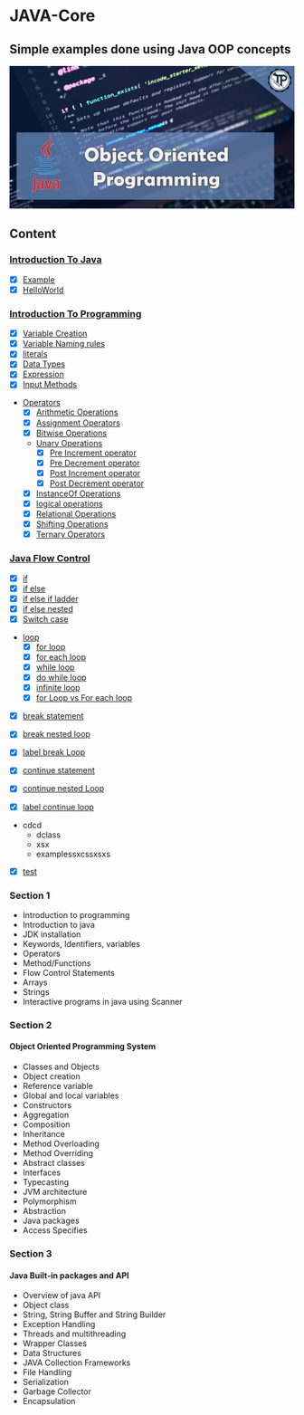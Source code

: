 # JAVA-Core
## Simple examples done using Java OOP concepts

![JAVA-Core](JavCore.jpg)

## Content

### [Introduction To Java](https://github.com/RahulSinghParmar/JAVA-Core/blob/04dac1abf303cebd25808b7ba3c278d39510bad7/Introduction%20To%20Java)
- [x] [Example](https://github.com/RahulSinghParmar/JAVA-Core/blob/0cc681f4f948828098d09806d2f06f0604153dcb/Introduction%20To%20Java/src/Example.java)
- [x] [HelloWorld](https://github.com/RahulSinghParmar/JAVA-Core/blob/0cc681f4f948828098d09806d2f06f0604153dcb/Introduction%20To%20Java/src/HelloWorld.java)

### [Introduction To Programming](https://github.com/RahulSinghParmar/JAVA-Core/blob/0cc681f4f948828098d09806d2f06f0604153dcb/Introduction%20To%20Programming)
- [x] [Variable Creation](https://github.com/RahulSinghParmar/JAVA-Core/blob/0cc681f4f948828098d09806d2f06f0604153dcb/Introduction%20To%20Programming/src/Variable_creation.java)
- [x] [Variable Naming rules](https://github.com/RahulSinghParmar/JAVA-Core/blob/0cc681f4f948828098d09806d2f06f0604153dcb/Introduction%20To%20Programming/src/Variable_Naming_Rules.java)
- [x] [literals](https://github.com/RahulSinghParmar/JAVA-Core/blob/0cc681f4f948828098d09806d2f06f0604153dcb/Introduction%20To%20Programming/src/literals.java)
- [x] [Data Types](https://github.com/RahulSinghParmar/JAVA-Core/blob/0cc681f4f948828098d09806d2f06f0604153dcb/Introduction%20To%20Programming/src/DataType.java)
- [x] [Expression](https://github.com/RahulSinghParmar/JAVA-Core/blob/0cc681f4f948828098d09806d2f06f0604153dcb/Introduction%20To%20Programming/src/Expressions.java)
- [x] [Input Methods](https://github.com/RahulSinghParmar/JAVA-Core/blob/0cc681f4f948828098d09806d2f06f0604153dcb/Introduction%20To%20Programming/src/Input.java)
- [Operators](https://github.com/RahulSinghParmar/JAVA-Core/blob/0cc681f4f948828098d09806d2f06f0604153dcb/Introduction%20To%20Programming/src/Operators)
  - [x] [Arithmetic Operations](https://github.com/RahulSinghParmar/JAVA-Core/blob/0cc681f4f948828098d09806d2f06f0604153dcb/Introduction%20To%20Programming/src/Operators/Arithmetic_Operator.java)
  - [x] [Assignment Operators](https://github.com/RahulSinghParmar/JAVA-Core/blob/0cc681f4f948828098d09806d2f06f0604153dcb/Introduction%20To%20Programming/src/Operators/Assignment_Operator.java)
  - [x] [Bitwise Operations](https://github.com/RahulSinghParmar/JAVA-Core/blob/0cc681f4f948828098d09806d2f06f0604153dcb/Introduction%20To%20Programming/src/Operators/Bitwise_Operator.java)
  - [Unary Operations](https://github.com/RahulSinghParmar/JAVA-Core/blob/0cc681f4f948828098d09806d2f06f0604153dcb/Introduction%20To%20Programming/src/Operators/Unary_Operators)
    - [x] [Pre Increment operator](https://github.com/RahulSinghParmar/JAVA-Core/blob/0cc681f4f948828098d09806d2f06f0604153dcb/Introduction%20To%20Programming/src/Operators/Unary_Operators/Pre_Increment_Operator.java)
    - [x] [Pre Decrement operator](https://github.com/RahulSinghParmar/JAVA-Core/blob/0cc681f4f948828098d09806d2f06f0604153dcb/Introduction%20To%20Programming/src/Operators/Unary_Operators/Pre_Decrement_Operator.java)
    - [x] [Post Increment operator](https://github.com/RahulSinghParmar/JAVA-Core/blob/0cc681f4f948828098d09806d2f06f0604153dcb/Introduction%20To%20Programming/src/Operators/Unary_Operators/Post_Increment_Operator.java)
    - [x] [Post Decrement operator](https://github.com/RahulSinghParmar/JAVA-Core/blob/0cc681f4f948828098d09806d2f06f0604153dcb/Introduction%20To%20Programming/src/Operators/Unary_Operators/Post_Decrement_Operator.java)
  - [x] [InstanceOf Operations](https://github.com/RahulSinghParmar/JAVA-Core/blob/0cc681f4f948828098d09806d2f06f0604153dcb/Introduction%20To%20Programming/src/Operators/InstanceOf_Operator.java)
  - [x] [logical operations](https://github.com/RahulSinghParmar/JAVA-Core/blob/0cc681f4f948828098d09806d2f06f0604153dcb/Introduction%20To%20Programming/src/Operators/logical_Operator.java)
  - [x] [Relational Operations](https://github.com/RahulSinghParmar/JAVA-Core/blob/0cc681f4f948828098d09806d2f06f0604153dcb/Introduction%20To%20Programming/src/Operators/Relational_Operator.java)
  - [x] [Shifting Operations](https://github.com/RahulSinghParmar/JAVA-Core/blob/0cc681f4f948828098d09806d2f06f0604153dcb/Introduction%20To%20Programming/src/Operators/Shift_Operator.java)
  - [x] [Ternary Operators](https://github.com/RahulSinghParmar/JAVA-Core/blob/0cc681f4f948828098d09806d2f06f0604153dcb/Introduction%20To%20Programming/src/Operators/Ternary_Operator.java)

### [Java Flow Control](https://github.com/RahulSinghParmar/JAVA-Core/blob/a7149e446566272ab4c1b0501688cea06d3cdcac/Java%20Flow%20Control)
- [x] [if](Java_Flow_Control/src/If.java)
- [x] [if else](https://github.com/RahulSinghParmar/JAVA-Core/blob/a7149e446566272ab4c1b0501688cea06d3cdcac/Java%20Flow%20Control/src/If_else.java)
- [x] [if else if ladder](https://github.com/RahulSinghParmar/JAVA-Core/blob/a7149e446566272ab4c1b0501688cea06d3cdcac/Java%20Flow%20Control/src/ladder_if_else_if.java)
- [x] [if else nested](https://github.com/RahulSinghParmar/JAVA-Core/blob/a7149e446566272ab4c1b0501688cea06d3cdcac/Java%20Flow%20Control/src/Nested_If_else.java)
- [x] [Switch case](https://github.com/RahulSinghParmar/JAVA-Core/blob/a7149e446566272ab4c1b0501688cea06d3cdcac/Java%20Flow%20Control/src/Switch_Case.java)
- [loop](https://github.com/RahulSinghParmar/JAVA-Core/blob/a7149e446566272ab4c1b0501688cea06d3cdcac/Java%20Flow%20Control/src/Loop)
  - [x] [for loop](https://github.com/RahulSinghParmar/JAVA-Core/blob/a7149e446566272ab4c1b0501688cea06d3cdcac/Java%20Flow%20Control/src/Loop/For_Loop.java)
  - [x] [for each loop](https://github.com/RahulSinghParmar/JAVA-Core/blob/a7149e446566272ab4c1b0501688cea06d3cdcac/Java%20Flow%20Control/src/Loop/For_each_loop.java)
  - [x] [while loop](https://github.com/RahulSinghParmar/JAVA-Core/blob/a7149e446566272ab4c1b0501688cea06d3cdcac/Java%20Flow%20Control/src/Loop/While_loop.java)
  - [x] [do while loop](https://github.com/RahulSinghParmar/JAVA-Core/blob/a7149e446566272ab4c1b0501688cea06d3cdcac/Java%20Flow%20Control/src/Loop/Do_While_loop.java)
  - [x] [infinite loop](https://github.com/RahulSinghParmar/JAVA-Core/blob/a7149e446566272ab4c1b0501688cea06d3cdcac/Java%20Flow%20Control/src/Loop/Infinite_for_Loop.java)
  - [x] [for Loop vs For each loop](https://github.com/RahulSinghParmar/JAVA-Core/blob/a7149e446566272ab4c1b0501688cea06d3cdcac/Java%20Flow%20Control/src/Loop/for_loop_VS_For_each_loop.java)
- [x] [break statement](https://github.com/RahulSinghParmar/JAVA-Core/blob/a7149e446566272ab4c1b0501688cea06d3cdcac/Java%20Flow%20Control/src/Break.java)
- [x] [break nested loop](https://github.com/RahulSinghParmar/JAVA-Core/blob/a7149e446566272ab4c1b0501688cea06d3cdcac/Java%20Flow%20Control/src/Break_nested_loop.java)
- [x] [label break Loop](https://github.com/RahulSinghParmar/JAVA-Core/blob/a7149e446566272ab4c1b0501688cea06d3cdcac/Java%20Flow%20Control/src/Label_break_statement.java)
- [x] [continue statement](https://github.com/RahulSinghParmar/JAVA-Core/blob/a7149e446566272ab4c1b0501688cea06d3cdcac/Java%20Flow%20Control/src/Continue.java)
- [x] [continue nested Loop](https://github.com/RahulSinghParmar/JAVA-Core/blob/a7149e446566272ab4c1b0501688cea06d3cdcac/Java%20Flow%20Control/src/Continue_nested_loop.java)
- [x] [label continue loop](https://github.com/RahulSinghParmar/JAVA-Core/blob/a7149e446566272ab4c1b0501688cea06d3cdcac/Java%20Flow%20Control/src/Label_continue_statement.java)



- cdcd
    - dclass
    - xsx
    - examplessxcssxsxs
 
- [x] [test](./test.java)






### Section 1
- Introduction to programming 
- Introduction to java 
- JDK installation 
- Keywords, Identifiers, variables 
- Operators 
- Method/Functions 
- Flow Control Statements 
- Arrays 
- Strings 
- Interactive programs in java using Scanner

### Section 2

#### Object Oriented Programming System
- Classes and Objects
- Object creation
- Reference variable
- Global and local variables
- Constructors
- Aggregation
- Composition
- Inheritance 
- Method Overloading
- Method Overriding
- Abstract classes
- Interfaces
- Typecasting
- JVM architecture
- Polymorphism
- Abstraction
- Java packages
- Access Specifies

### Section 3

####  Java Built-in packages and API
- Overview of java API
- Object class
- String, String Buffer and String Builder
- Exception Handling
- Threads and multithreading
- Wrapper Classes
- Data Structures
- JAVA Collection Frameworks
- File Handling
- Serialization
- Garbage Collector
- Encapsulation